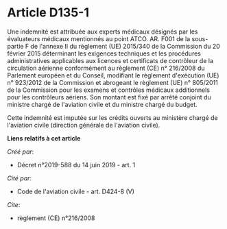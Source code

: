 # Article D135-1

Une indemnité est attribuée aux experts médicaux désignés par les évaluateurs médicaux mentionnés au point ATCO. AR. F001 de
la sous-partie F de l'annexe II du règlement (UE) 2015/340 de la Commission du 20 février 2015 déterminant les exigences
techniques et les procédures administratives applicables aux licences et certificats de contrôleur de la circulation aérienne
conformément au  règlement (CE) n° 216/2008 du Parlement européen et du Conseil, modifiant le règlement d'exécution (UE) n°
923/2012 de la Commission et abrogeant le règlement (UE) n° 805/2011 de la Commission pour les examens et contrôles médicaux
additionnels pour les contrôleurs aériens. Son montant est fixé par arrêté conjoint du ministre chargé de l'aviation civile
et du ministre chargé du budget.

Cette indemnité est imputée sur les crédits ouverts au ministère chargé de l'aviation civile (direction générale de
l'aviation civile).

**Liens relatifs à cet article**

_Créé par_:

  - Décret n°2019-588 du 14 juin 2019 - art. 1

_Cité par_:

  - Code de l'aviation civile - art. D424-8 (V)

_Cite_:

  - règlement (CE) n°216/2008
